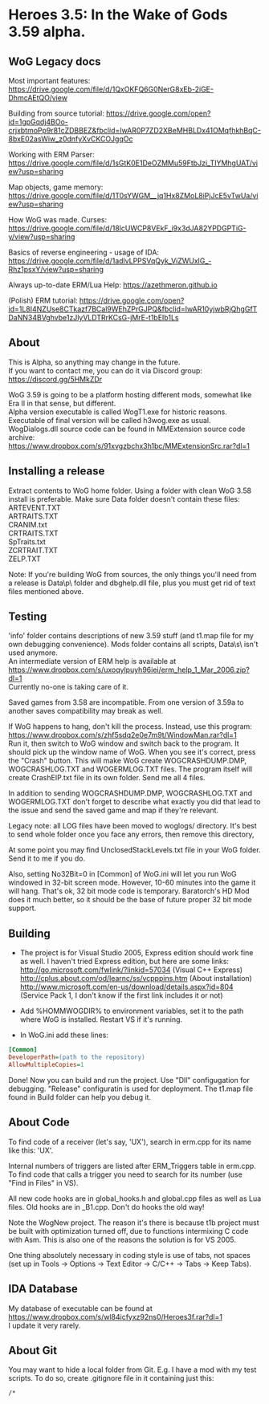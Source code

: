 Heroes 3.5: In the Wake of Gods 3.59 alpha.
===

WoG Legacy docs
---
Most important features: https://drive.google.com/file/d/1QxOKFQ6G0NerG8xEb-2iGE-DhmcAEtQO/view

Building from source tutorial: https://drive.google.com/open?id=1gpGqdj4BOo-crjxbtmoPp9r81cZDBBEZ&fbclid=IwAR0P7ZD2XBeMHBLDx41OMqfhkhBqC-8bxE02asWiw_z0dnfyXvCKCOJgqOc

Working with ERM Parser: https://drive.google.com/file/d/1sGtK0E1DeOZMMu59FtbJzi_TIYMhgUAT/view?usp=sharing

Map objects, game memory: https://drive.google.com/file/d/1T0sYWGM__jq1Hx8ZMoL8iPjJcE5vTwUa/view?usp=sharing

How WoG was made. Curses: https://drive.google.com/file/d/18lcUWCP8VEkF_i9x3dJA82YPDGPTiG-y/view?usp=sharing

Basics of reverse engineering - usage of IDA: https://drive.google.com/file/d/1adlvLPPSVqQyk_ViZWUxlG_-Rhz1psxY/view?usp=sharing

Always up-to-date ERM/Lua Help: https://azethmeron.github.io

(Polish) ERM tutorial: https://drive.google.com/open?id=1L8I4NZUse8CTkazf7BCal9WEhZPrGJPQ&fbclid=IwAR10yjwbRjQhgGfTDaNN34BVghvbe1zJlyVLDTRrKCsG-jMrE-t1bEIb1Ls

About
---

This is Alpha, so anything may change in the future.  
If you want to contact me, you can do it via Discord group: https://discord.gg/5HMkZDr

WoG 3.59 is going to be a platform hosting different mods, somewhat like Era II in that sense, but different.  
Alpha version executable is called WogT1.exe for historic reasons. Executable of final version will be called h3wog.exe as usual.
WogDialogs.dll source code can be found in MMExtension source code archive: https://www.dropbox.com/s/91xvgzbchx3h1bc/MMExtensionSrc.rar?dl=1

Installing a release
---

Extract contents to WoG home folder. Using a folder with clean WoG 3.58 install is preferable. Make sure Data folder doesn't contain these files:  
ARTEVENT.TXT  
ARTRAITS.TXT  
CRANIM.txt  
CRTRAITS.TXT  
SpTraits.txt  
ZCRTRAIT.TXT  
ZELP.TXT  

Note: If you're building WoG from sources, the only things you'll need from a release is Data\p\ folder and dbghelp.dll file, plus you must get rid of text files mentioned above.

Testing
---

'info' folder contains descriptions of new 3.59 stuff (and t1.map file for my own debugging convenience). Mods folder contains all scripts, Data\s\ isn't used anymore.  
An intermediate version of ERM help is available at https://www.dropbox.com/s/uxoqylpuyh96iei/erm_help_1_Mar_2006.zip?dl=1  
Currently no-one is taking care of it.

Saved games from 3.58 are incompatible. From one version of 3.59a to another saves compatibility may break as well.

If WoG happens to hang, don't kill the process. Instead, use this program: https://www.dropbox.com/s/zhf5sdq2e0e7m9t/WindowMan.rar?dl=1  
Run it, then switch to WoG window and switch back to the program. It should pick up the window name of WoG. When you see it's correct, press the "Crash" button. This will make WoG create WOGCRASHDUMP.DMP, WOGCRASHLOG.TXT and WOGERMLOG.TXT files. The program itself will create CrashEIP.txt file in its own folder. Send me all 4 files.

In addition to sending WOGCRASHDUMP.DMP, WOGCRASHLOG.TXT and WOGERMLOG.TXT don't forget to describe what exactly you did that lead to the issue and send the saved game and map if they're relevant.

Legacy note: all LOG files have been moved to woglogs/ directory. It's best to send whole folder once you face any errors, then remove this directory, 

At some point you may find UnclosedStackLevels.txt file in your WoG folder. Send it to me if you do.

Also, setting No32Bit=0 in [Common] of WoG.ini will let you run WoG windowed in 32-bit screen mode. However, 10-60 minutes into the game it will hang. That's ok, 32 bit mode code is temporary. Baratorch's HD Mod does it much better, so it should be the base of future proper 32 bit mode support.

Building
---

- The project is for Visual Studio 2005, Express edition should work fine as well. I haven't tried Express edition, but here are some links:  
http://go.microsoft.com/fwlink/?linkid=57034 (Visual C++ Express)  
http://cplus.about.com/od/learnc/ss/vcpppins.htm (About installation)  
http://www.microsoft.com/en-us/download/details.aspx?id=804 (Service Pack 1, I don't know if the first link includes it or not)

- Add %HOMMWOGDIR% to environment variables, set it to the path where WoG is installed. Restart VS if it's running.

- In WoG.ini add these lines:

```ini
[Common]
DeveloperPath=(path to the repository)
AllowMultipleCopies=1
```

Done! Now you can build and run the project. Use "Dll" configugation for debugging. "Release" configuratin is used for deployment. The t1.map file found in Build folder can help you debug it.

About Code
---

To find code of a receiver (let's say, 'UX'), search in erm.cpp for its name like this: 'UX'.

Internal numbers of triggers are listed after ERM_Triggers table in erm.cpp. To find code that calls a trigger you need to search for its number (use "Find in Files" in VS).

All new code hooks are in global_hooks.h and global.cpp files as well as Lua files. Old hooks are in _B1.cpp. Don't do hooks the old way!

Note the WogNew project. The reason it's there is because t1b project must be built with optimization turned off, due to functions intermixing C code with Asm. This is also one of the reasons the solution is for VS 2005.

One thing absolutely necessary in coding style is use of tabs, not spaces (set up in Tools -> Options -> Text Editor -> C/C++ -> Tabs -> Keep Tabs).

IDA Database
---

My database of executable can be found at https://www.dropbox.com/s/wl84icfyxz92ns0/Heroes3f.rar?dl=1  
I update it very rarely.

About Git
---

You may want to hide a local folder from Git. E.g. I have a mod with my test scripts. To do so, create .gitignore file in it containing just this:

```
/*
```
